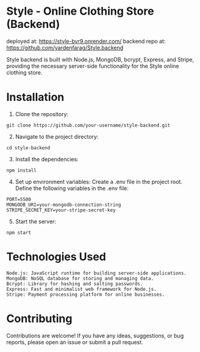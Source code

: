 # Style - Online Clothing Store (Backend)

deployed at: https://style-bvr9.onrender.com/
backend repo at: https://github.com/yardenfarag/Style.backend

Style backend is built with Node.js, MongoDB, bcrypt, Express, and Stripe, providing the necessary server-side functionality for the Style online clothing store.

# Installation

1. Clone the repository:
```shell
git clone https://github.com/your-username/style-backend.git
```
2. Navigate to the project directory:
```shell
cd style-backend
```
3. Install the dependencies:
```shell
npm install
```
4. Set up environment variables:
    Create a .env file in the project root.
    Define the following variables in the .env file:
```shell
PORT=5500
MONGODB_URI=your-mongodb-connection-string
STRIPE_SECRET_KEY=your-stripe-secret-key
```
5. Start the server:
```shell
npm start
```

# Technologies Used

    Node.js: JavaScript runtime for building server-side applications.
    MongoDB: NoSQL database for storing and managing data.
    Bcrypt: Library for hashing and salting passwords.
    Express: Fast and minimalist web framework for Node.js.
    Stripe: Payment processing platform for online businesses.

# Contributing

Contributions are welcome! If you have any ideas, suggestions, or bug reports, please open an issue or submit a pull request.
